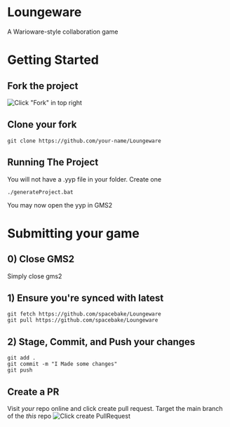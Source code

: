 # Loungeware
A Warioware-style collaboration game

# Getting Started 

## Fork the project 

![Click "Fork" in top right](https://i.imgur.com/5HMmWU1.png)

## Clone your fork 
```
git clone https://github.com/your-name/Loungeware
```

## Running The Project

You will not have a .yyp file in your folder. Create one
```
./generateProject.bat
```

You may now open the yyp in GMS2 

# Submitting your game 

## 0) Close GMS2 
Simply close gms2

## 1) Ensure you're synced with latest 
```
git fetch https://github.com/spacebake/Loungeware
git pull https://github.com/spacebake/Loungeware
```

## 2) Stage, Commit, and Push your changes 
```
git add .
git commit -m "I Made some changes"
git push 
```

## Create a PR 
Visit *your* repo online and click create pull request. Target the main branch of the *this* repo
![Click create PullRequest](https://i.imgur.com/ZDijdjB.png)


